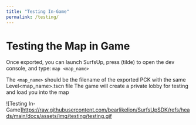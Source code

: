 ```yaml
---
title: "Testing In-Game"
permalink: /testing/
---
```


# Testing the Map in Game

Once exported, you can launch SurfsUp, press (tilde) to open the dev console, and type:
	`map <map_name>`

The `<map_name>` should be the filename of the exported PCK with the same Level\<map_name>.tscn file
The game will create a private lobby for testing and load you into the map

![Testing In-Game]https://raw.githubusercontent.com/bearlikelion/SurfsUpSDK/refs/heads/main/docs/assets/img/testing/testing.gif

